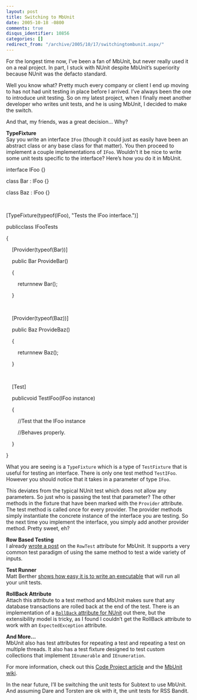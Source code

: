 ```yaml
---
layout: post
title: Switching to MbUnit
date: 2005-10-18 -0800
comments: true
disqus_identifier: 10856
categories: []
redirect_from: "/archive/2005/10/17/switchingtombunit.aspx/"
---
```


For the longest time now, I’ve been a fan of MbUnit, but never really
used it on a real project. In part, I stuck with NUnit despite MbUnit’s
superiority because NUnit was the defacto standard.

Well you know what? Pretty much every company or client I end up moving
to has not had unit testing in place before I arrived. I’ve always been
the one to introduce unit testing. So on my latest project, when I
finally meet another developer who writes unit tests, and he is using
MbUnit, I decided to make the switch.

And that, my friends, was a great decision... Why?

**TypeFixture**\
 Say you write an interface `IFoo` (though it could just as easily have
been an abstract class or any base class for that matter). You then
proceed to implement a couple implementations of `IFoo`. Wouldn’t it be
nice to write some unit tests specific to the interface? Here’s how you
do it in MbUnit.

interface IFoo {}

class Bar : IFoo {}

class Baz : IFoo {}

 

[TypeFixture(typeof(IFoo), "Tests the IFoo interface.")]

publicclass IFooTests

{

    [Provider(typeof(Bar))]

    public Bar ProvideBar()

    {

        returnnew Bar();

    }

 

    [Provider(typeof(Baz))]

    public Baz ProvideBaz()

    {

        returnnew Baz();

    }

 

    [Test]

    publicvoid TestIFoo(IFoo instance)

    {

        //Test that the IFoo instance

        //Behaves properly.

    }

}

What you are seeing is a `TypeFixture` which is a type of `TestFixture`
that is useful for testing an interface. There is only one test method
`TestIFoo`. However you should notice that it takes in a parameter of
type `IFoo`.

This deviates from the typical NUnit test which does not allow any
parameters. So just who is passing the test that parameter? The other
methods in the fixture that have been marked with the `Provider`
attribute. The test method is called once for every provider. The
provider methods simply instantiate the concrete instance of the
interface you are testing. So the next time you implement the interface,
you simply add another provider method. Pretty sweet, eh?

**Row Based Testing**\
 I already [wrote a
post](https://haacked.com/archive/0001/01/01/1421.aspx) on the `RowTest`
attribute for MbUnit. It supports a very common test paradigm of using
the same method to test a wide variety of inputs.

**Test Runner**\
 Matt Berther [shows how easy it is to write an
executable](http://www.mattberther.com/2005/10/000677.html) that will
run all your unit tests.

**RollBack Attribute**\
 Attach this attribute to a test method and MbUnit makes sure that any
database transactions are rolled back at the end of the test. There is
an implementation of a [`RollBack` attribute for
NUnit](https://haacked.com/archive/2005/06/10/4580.aspx) out there, but
the extensibility model is tricky, as I found I couldn’t get the
RollBack attribute to work with an `ExpectedException` attribute.

**And More...**\
 MbUnit also has test attributes for repeating a test and repeating a
test on multiple threads. It also has a test fixture designed to test
custom collections that implement `IEnumerable` and `IEnumeration`.

For more information, check out this [Code Project
article](http://www.codeproject.com/gen/design/gunit.asp) and the
[MbUnit wiki](http://www.mertner.com/confluence/display/MbUnit/Home).

In the near future, I’ll be switching the unit tests for Subtext to use
MbUnit. And assuming Dare and Torsten are ok with it, the unit tests for
RSS Bandit.

